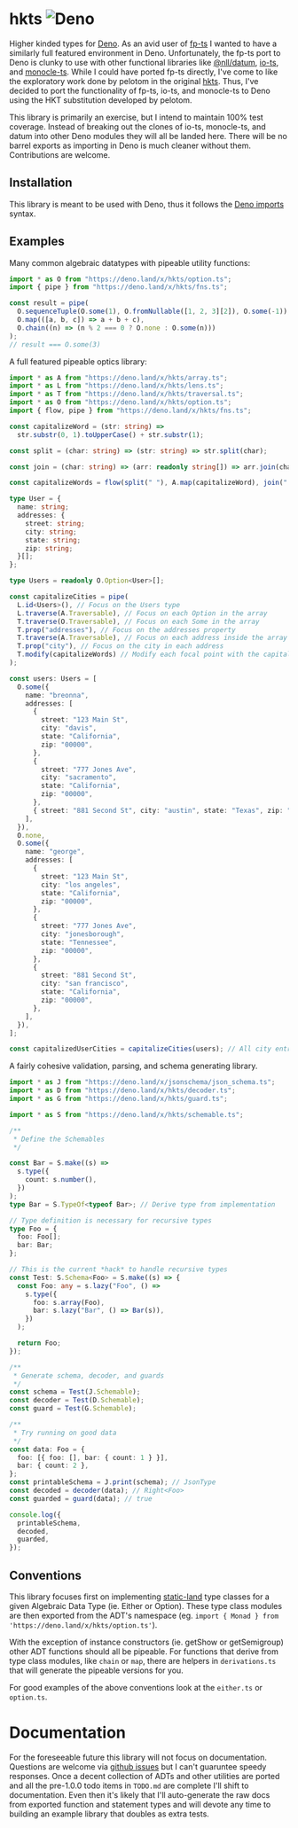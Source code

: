# hkts ![Deno](https://github.com/nullpub/hkts/workflows/Deno/badge.svg?branch=master)

Higher kinded types for [Deno](https://deno.land). As an avid user of [fp-ts](https://github.com/gcanti/fp-ts) I wanted to have a similarly full featured environment in Deno. Unfortunately, the fp-ts port to Deno is clunky to use with other functional libraries like [@nll/datum](https://github.com/nullpub/datum), [io-ts](https://github.com/gcanti/io-ts), and [monocle-ts](https://github.com/gcanti/monocle-ts). While I could have ported fp-ts directly, I've come to like the exploratory work done by pelotom in the original [hkts](http://github.com/pelotom/hkts). Thus, I've decided to port the functionality of fp-ts, io-ts, and monocle-ts to Deno using the HKT substitution developed by pelotom.

This library is primarily an exercise, but I intend to maintain 100% test coverage. Instead of breaking out the clones of io-ts, monocle-ts, and datum into other Deno modules they will all be landed here. There will be no barrel exports as importing in Deno is much cleaner without them. Contributions are welcome.

## Installation

This library is meant to be used with Deno, thus it follows the [Deno imports](https://deno.land/manual/examples/import_export) syntax.

## Examples

Many common algebraic datatypes with pipeable utility functions:

```ts
import * as O from "https://deno.land/x/hkts/option.ts";
import { pipe } from "https://deno.land/x/hkts/fns.ts";

const result = pipe(
  O.sequenceTuple(O.some(1), O.fromNullable([1, 2, 3][2]), O.some(-1)),
  O.map(([a, b, c]) => a + b + c),
  O.chain((n) => (n % 2 === 0 ? O.none : O.some(n)))
);
// result === O.some(3)
```

A full featured pipeable optics library:

```ts
import * as A from "https://deno.land/x/hkts/array.ts";
import * as L from "https://deno.land/x/hkts/lens.ts";
import * as T from "https://deno.land/x/hkts/traversal.ts";
import * as O from "https://deno.land/x/hkts/option.ts";
import { flow, pipe } from "https://deno.land/x/hkts/fns.ts";

const capitalizeWord = (str: string) =>
  str.substr(0, 1).toUpperCase() + str.substr(1);

const split = (char: string) => (str: string) => str.split(char);

const join = (char: string) => (arr: readonly string[]) => arr.join(char);

const capitalizeWords = flow(split(" "), A.map(capitalizeWord), join(" "));

type User = {
  name: string;
  addresses: {
    street: string;
    city: string;
    state: string;
    zip: string;
  }[];
};

type Users = readonly O.Option<User>[];

const capitalizeCities = pipe(
  L.id<Users>(), // Focus on the Users type
  L.traverse(A.Traversable), // Focus on each Option in the array
  T.traverse(O.Traversable), // Focus on each Some in the array
  T.prop("addresses"), // Focus on the addresses property
  T.traverse(A.Traversable), // Focus on each address inside the array
  T.prop("city"), // Focus on the city in each address
  T.modify(capitalizeWords) // Modify each focal point with the capitalizeWords function
);

const users: Users = [
  O.some({
    name: "breonna",
    addresses: [
      {
        street: "123 Main St",
        city: "davis",
        state: "California",
        zip: "00000",
      },
      {
        street: "777 Jones Ave",
        city: "sacramento",
        state: "California",
        zip: "00000",
      },
      { street: "881 Second St", city: "austin", state: "Texas", zip: "00000" },
    ],
  }),
  O.none,
  O.some({
    name: "george",
    addresses: [
      {
        street: "123 Main St",
        city: "los angeles",
        state: "California",
        zip: "00000",
      },
      {
        street: "777 Jones Ave",
        city: "jonesborough",
        state: "Tennessee",
        zip: "00000",
      },
      {
        street: "881 Second St",
        city: "san francisco",
        state: "California",
        zip: "00000",
      },
    ],
  }),
];

const capitalizedUserCities = capitalizeCities(users); // All city entries will be capitalized
```

A fairly cohesive validation, parsing, and schema generating library.

```ts
import * as J from "https://deno.land/x/jsonschema/json_schema.ts";
import * as D from "https://deno.land/x/hkts/decoder.ts";
import * as G from "https://deno.land/x/hkts/guard.ts";

import * as S from "https://deno.land/x/hkts/schemable.ts";

/**
 * Define the Schemables
 */

const Bar = S.make((s) =>
  s.type({
    count: s.number(),
  })
);
type Bar = S.TypeOf<typeof Bar>; // Derive type from implementation

// Type definition is necessary for recursive types
type Foo = {
  foo: Foo[];
  bar: Bar;
};

// This is the current *hack* to handle recursive types
const Test: S.Schema<Foo> = S.make((s) => {
  const Foo: any = s.lazy("Foo", () =>
    s.type({
      foo: s.array(Foo),
      bar: s.lazy("Bar", () => Bar(s)),
    })
  );

  return Foo;
});

/**
 * Generate schema, decoder, and guards
 */
const schema = Test(J.Schemable);
const decoder = Test(D.Schemable);
const guard = Test(G.Schemable);

/**
 * Try running on good data
 */
const data: Foo = {
  foo: [{ foo: [], bar: { count: 1 } }],
  bar: { count: 2 },
};
const printableSchema = J.print(schema); // JsonType
const decoded = decoder(data); // Right<Foo>
const guarded = guard(data); // true

console.log({
  printableSchema,
  decoded,
  guarded,
});
```

## Conventions

This library focuses first on implementing [static-land](https://github.com/fantasyland/static-land) type classes for a given Algebraic Data Type (ie. Either or Option). These type class modules are then exported from the ADT's namespace (eg. `import { Monad } from 'https://deno.land/x/hkts/option.ts'`).

With the exception of instance constructors (ie. getShow or getSemigroup) other ADT functions should all be pipeable. For functions that derive from type class modules, like `chain` or `map`, there are helpers in `derivations.ts` that will generate the pipeable versions for you.

For good examples of the above conventions look at the `either.ts` or `option.ts`.

# Documentation

For the foreseeable future this library will not focus on documentation. Questions are welcome via [github issues](https://github.com/nullpub/hkts/issues) but I can't guaruntee speedy responses. Once a decent collection of ADTs and other utilities are ported and all the pre-1.0.0 todo items in `TODO.md` are complete I'll shift to documentation. Even then it's likely that I'll auto-generate the raw docs from exported function and statement types and will devote any time to building an example library that doubles as extra tests.
